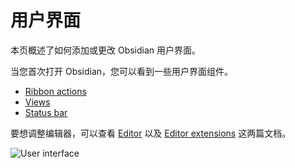 <!--
 * @Author: luhaifeng666 youzui@hotmail.com
 * @Date: 2022-08-09 17:26:34
 * @LastEditors: luhaifeng666
 * @LastEditTime: 2022-08-15 10:58:43
 * @Description: 
-->
# 用户界面

本页概述了如何添加或更改 Obsidian 用户界面。

当您首次打开 Obsidian，您可以看到一些用户界面组件。

- [Ribbon actions](ribbon-actions.md)
- [Views](views.md)
- [Status bar](status-bar.md)

要想调整编辑器，可以查看 [Editor](editor/index.md) 以及 [Editor extensions](editor/extensions/index.md) 这两篇文档。

![User interface](/images/img/user-interface.png)
